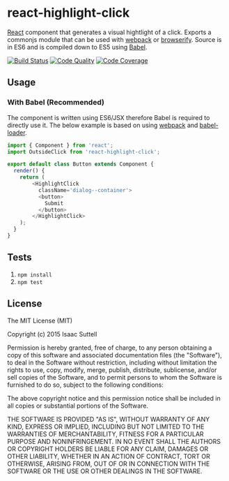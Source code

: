 # react-highlight-click
[React](http://facebook.github.io/react/) component that generates a visual hightlight of a click. Exports a commonjs module that can be used with [webpack](http://webpack.github.io/) or [browserify](http://browserify.org/). Source is in ES6 and is compiled down to ES5 using [Babel](https://babeljs.io/).

[![Build Status](http://img.shields.io/travis/ship-components/react-highlight-click/master.svg?style=flat)](https://travis-ci.org/ship-components/react-highlight-click)
[![Code Quality](https://img.shields.io/codeclimate/github/ship-components/react-highlight-click.svg?style=flat)](https://codeclimate.com/github/ship-components/react-highlight-click)
[![Code Coverage](https://img.shields.io/codeclimate/coverage/github/ship-components/react-highlight-click.svg?style=flat)](https://codeclimate.com/github/ship-components/react-highlight-click)

## Usage

### With Babel (Recommended)
The component is written using ES6/JSX therefore Babel is required to directly use it. The below example is based on using [webpack](http://webpack.github.io/) and [babel-loader](https://github.com/babel/babel-loader).
```js
import { Component } from 'react';
import OutsideClick from 'react-highlight-click';

export default class Button extends Component {
  render() {
    return (
        <HighlightClick
          className='dialog--container'>
          <button>
            Submit
          </button>
        </HighlightClick>
    );
  }
}
```

## Tests

1. `npm install`
2. `npm test`

## License
The MIT License (MIT)

Copyright (c) 2015 Isaac Suttell

Permission is hereby granted, free of charge, to any person obtaining a copy
of this software and associated documentation files (the "Software"), to deal
in the Software without restriction, including without limitation the rights
to use, copy, modify, merge, publish, distribute, sublicense, and/or sell
copies of the Software, and to permit persons to whom the Software is
furnished to do so, subject to the following conditions:

The above copyright notice and this permission notice shall be included in all
copies or substantial portions of the Software.

THE SOFTWARE IS PROVIDED "AS IS", WITHOUT WARRANTY OF ANY KIND, EXPRESS OR
IMPLIED, INCLUDING BUT NOT LIMITED TO THE WARRANTIES OF MERCHANTABILITY,
FITNESS FOR A PARTICULAR PURPOSE AND NONINFRINGEMENT. IN NO EVENT SHALL THE
AUTHORS OR COPYRIGHT HOLDERS BE LIABLE FOR ANY CLAIM, DAMAGES OR OTHER
LIABILITY, WHETHER IN AN ACTION OF CONTRACT, TORT OR OTHERWISE, ARISING FROM,
OUT OF OR IN CONNECTION WITH THE SOFTWARE OR THE USE OR OTHER DEALINGS IN THE
SOFTWARE.
